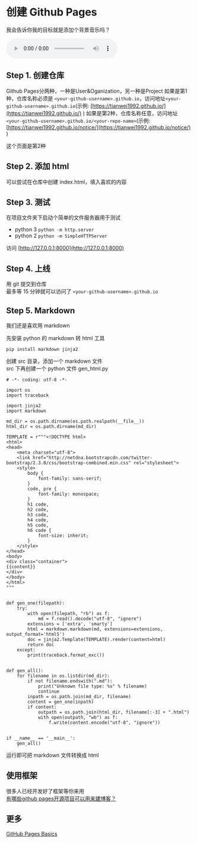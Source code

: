 创建 Github Pages
=================

我会告诉你我的目标就是添加个背景音乐吗？

<audio controls autoplay preload="metadata" style=" width:300px;">
	<source src="http://other.web.ri01.sycdn.kuwo.cn/resource/n1/7/87/3851412328.mp3" type="audio/mpeg">
	Your browser does not support the audio element.
</audio>

Step 1. 创建仓库
----------------
Github Pages分两种，一种是User&Oganization，另一种是Project
如果是第1种，仓库名称必须是 ```<your-github-username>.github.io```，访问地址```<your-github-username>.github.io```(示例: [https://tianwei1992.github.io/](https://tianwei1992.github.io/) )
如果是第2种，仓库名称任意，访问地址```<your-github-username>.github.io/<your-repo-name>```(示例: [https://tianwei1992.github.io/notice/](https://tianwei1992.github.io/notice/) )

这个页面是第2种

Step 2. 添加 html
-----------------
可以尝试在仓库中创建 index.html，填入喜欢的内容

Step 3. 测试
------------
在项目文件夹下启动个简单的文件服务器用于测试

- python 3 ```python -m http.server```
- python 2 ```python -m SimpleHTTPServer```

访问 [http://127.0.0.1:8000](http://127.0.0.1:8000)

Step 4. 上线
------------
用 git 提交到仓库  
最多等 15 分钟就可以访问了 ```<your-github-username>.github.io```

Step 5. Markdown
----------------
我们还是喜欢用 markdown

先安装 python 的 markdown 转 html 工具  
```
pip install markdown jinja2
```
创建 src 目录，添加一个 markdown 文件  
src 下再创建一个 python 文件 gen_html.py  
```
# -*- coding: utf-8 -*-

import os
import traceback

import jinja2
import markdown

md_dir = os.path.dirname(os.path.realpath(__file__))
html_dir = os.path.dirname(md_dir)

TEMPLATE = r"""<!DOCTYPE html>
<html>
<head>
    <meta charset="utf-8">
    <link href="http://netdna.bootstrapcdn.com/twitter-bootstrap/2.3.0/css/bootstrap-combined.min.css" rel="stylesheet">
    <style>
        body {
            font-family: sans-serif;
        }
        code, pre {
            font-family: monospace;
        }
        h1 code,
        h2 code,
        h3 code,
        h4 code,
        h5 code,
        h6 code {
            font-size: inherit;
        }
    </style>
</head>
<body>
<div class="container">
{{content}}
</div>
</body>
</html>
"""


def gen_one(filepath):
    try:
        with open(filepath, "rb") as f:
            md = f.read().decode("utf-8", "ignore")
        extensions = ['extra', 'smarty']
        html = markdown.markdown(md, extensions=extensions, output_format='html5')
        doc = jinja2.Template(TEMPLATE).render(content=html)
        return doc
    except:
        print(traceback.format_exc())


def gen_all():
    for filename in os.listdir(md_dir):
        if not filename.endswith(".md"):
            print("Unknown file type: %s" % filename)
            continue
        inpath = os.path.join(md_dir, filename)
        content = gen_one(inpath)
        if content:
            outpath = os.path.join(html_dir, filename[:-3] + ".html")
            with open(outpath, "wb") as f:
                f.write(content.encode("utf-8", "ignore"))


if __name__ == '__main__':
    gen_all()
```

运行即可把 markdown 文件转换成 html

使用框架
-------
很多人已经开发好了框架等你来用  
[有哪些github pages开源项目可以用来建博客？](https://www.zhihu.com/question/21169368)  


更多
----
[GitHub Pages Basics](https://help.github.com/categories/github-pages-basics/)
